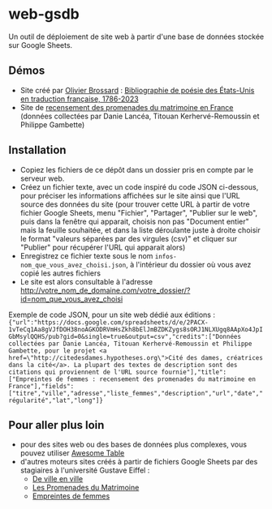 # web-gsdb
Un outil de déploiement de site web à partir d'une base de données stockée sur Google Sheets.

## Démos

* Site créé par [Olivier Brossard](https://www.iufrance.fr/les-membres-de-liuf/membre/1507-olivier-brossard.html) : [Bibliographie de poésie des États-Unis en traduction française, 1786-2023](https://philippegambette.github.io/web-gsdb/?id=poesie-americaine-en-traduction)
* Site de [recensement des promenades du matrimoine en France](https://philippegambette.github.io/web-gsdb/?id=empreintes-de-femmes) (données collectées par Danie Lancéa, Titouan Kerhervé-Remoussin et Philippe Gambette)

## Installation

* Copiez les fichiers de ce dépôt dans un dossier pris en compte par le serveur web.
* Créez un fichier texte, avec un code inspiré du code JSON ci-dessous, pour préciser les informations affichées sur le site ainsi que l'URL source des données du site (pour trouver cette URL à partir de votre fichier Google Sheets,  menu "Fichier", "Partager", "Publier sur le web", puis dans la fenêtre qui apparait, choisis non pas "Document entier" mais la feuille souhaitée, et dans la liste déroulante juste à droite choisir le format "valeurs séparées par des virgules (csv)" et cliquer sur "Publier" pour récupérer l'URL qui apparait alors)
* Enregistrez ce fichier texte sous le nom `infos-nom_que_vous_avez_choisi.json`, à l'intérieur du dossier où vous avez copié les autres fichiers
* Le site est alors consultable à l'adresse http://votre_nom_de_domaine.com/votre_dossier/?id=nom_que_vous_avez_choisi

Exemple de code JSON, pour un site web dédié aux éditions :
`{"url":"https://docs.google.com/spreadsheets/d/e/2PACX-1vTeCq1Aa8gVJfDOH38noAGKODRVmHsZkh8bElJmBZDKZygs8sORJ1NLXUgq8AApXo4JpIGbMsylQQHS/pub?gid=0&single=true&output=csv","credits":["Données collectées par Danie Lancéa, Titouan Kerhervé-Remoussin et Philippe Gambette, pour le projet <a href=\"http://citedesdames.hypotheses.org\">Cité des dames, créatrices dans la cité</a>. La plupart des textes de description sont des citations qui proviennent de l'URL source fournie"],"title":["Empreintes de femmes : recensement des promenades du matrimoine en France"],"fields":["titre","ville","adresse","liste_femmes","description","url","date","régularité","lat","long"]}`

## Pour aller plus loin

* pour des sites web ou des bases de données plus complexes, vous pouvez utiliser [Awesome Table](https://awesome-table.com/)
* d'autres moteurs sites créés à partir de fichiers Google Sheets par des stagiaires à l'université Gustave Eiffel :
  * [De ville en ville](https://github.com/citedesdames/de-ville-en-ville)
  * [Les Promenades du Matrimoine](https://github.com/Ulysseee/les-promenades-du-matrimoine)
  * [Empreintes de femmes](https://github.com/citedesdames/empreintesdefemmes)